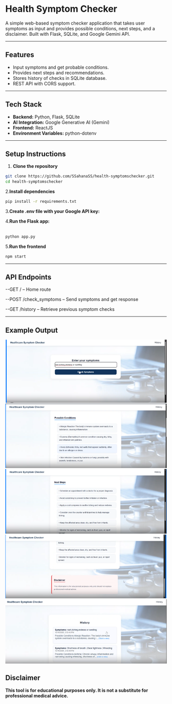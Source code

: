 # Health Symptom Checker

A simple web-based symptom checker application that takes user symptoms as input and provides possible conditions, next steps, and a disclaimer. Built with Flask, SQLite, and Google Gemini API.

---

## Features
- Input symptoms and get probable conditions.
- Provides next steps and recommendations.
- Stores history of checks in SQLite database.
- REST API with CORS support.

---

## Tech Stack
- **Backend:** Python, Flask, SQLite
- **AI Integration:** Google Generative AI (Gemini)
- **Frontend:** ReactJS 
- **Environment Variables:** python-dotenv

---

## Setup Instructions

1. **Clone the repository**
```bash
git clone https://github.com/SSahanaSS/health-symptomschecker.git
cd health-symptomschecker
```


2.**Install dependencies**
```bash
pip install -r requirements.txt
```

3.**Create .env file with your Google API key:**

4.**Run the Flask app:**
```bash

python app.py
```
5.**Run the frontend**
```bash
npm start
```

---

## API Endpoints

--GET / – Home route

--POST /check_symptoms – Send symptoms and get response

--GET /history – Retrieve previous symptom checks

---

## Example Output
![alt text](image.png)
![alt text](image-1.png)
![alt text](image-2.png)
![alt text](image-3.png)
![alt text](image-4.png)


## Disclaimer

**This tool is for educational purposes only. It is not a substitute for professional medical advice.**


